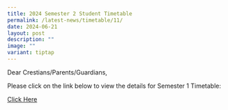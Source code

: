 ```yaml
---
title: 2024 Semester 2 Student Timetable
permalink: /latest-news/timetable/11/
date: 2024-06-21
layout: post
description: ""
image: ""
variant: tiptap
---
```

<p>Dear Crestians/Parents/Guardians,</p>
<p>Please click on the link below to view the details for Semester 1 Timetable:</p>
<p><a href="/files/Timetable_Announcement/2024_Sem2_Classes_TT__Student_Ver___18_06_24_.pdf" rel="noopener noreferrer nofollow" target="_blank">Click Here</a>
</p>
<p></p>